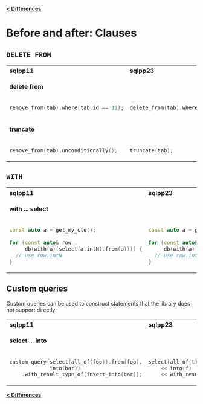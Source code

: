 [**\< Differences**](/docs/differences_to_sqlpp11.md)

# Before and after: Clauses

## `DELETE FROM`

<table>
<tr>
<th align="left">sqlpp11</th><th align="left">sqlpp23</th>
</tr>
</tr>
<tr><td colspan=2>

  **delete from**

</td></tr>
<tr>
<td  valign="top">

```c++
remove_from(tab).where(tab.id == 11);
```

</td>
<td valign="top">

```c++
delete_from(tab).where(tab.id == 11);
```

</td>
</tr>
<tr><td colspan=2>

  **truncate**

</td></tr>
<tr>
<td  valign="top">

```c++
remove_from(tab).unconditionally();
```

</td>
<td valign="top">

```c++
truncate(tab);
```

</td>
</tr>
</table>

## `WITH`

<table>
<tr>
<th align="left">sqlpp11</th><th align="left">sqlpp23</th>
</tr>
</tr>
<tr><td colspan=2>

  **with ... select**

</td></tr>
<tr>
<td  valign="top">

```c++
const auto a = get_my_cte();

for (const auto& row :
     db(with(a)(select(a.intN).from(a)))) {
  // use row.intN
}
```

</td>
<td valign="top">

```c++
const auto a = get_my_cte();

for (const auto& row :
     db(with(a) << select(a.intN).from(a))) {
  // use row.intN
}
```

</td>
</tr>
</table>

## Custom queries

Custom queries can be used to construct statements that the library does not support directly.

<table>
<tr>
<th align="left">sqlpp11</th><th align="left">sqlpp23</th>
</tr>
</tr>
<tr><td colspan=2>

  **select ... into**

</td></tr>
<tr>
<td  valign="top">

```c++
custom_query(select(all_of(foo)).from(foo),
             into(bar))
    .with_result_type_of(insert_into(bar));
```

</td>
<td valign="top">

```c++
select(all_of(t)).from(t)
    << into(f)
    << with_result_type_of(insert_into(f));
```

</td>
</tr>
</table>

[**\< Differences**](/docs/differences_to_sqlpp11.md)

